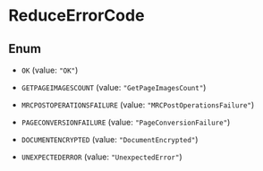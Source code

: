 

# ReduceErrorCode

## Enum


* `OK` (value: `"OK"`)

* `GETPAGEIMAGESCOUNT` (value: `"GetPageImagesCount"`)

* `MRCPOSTOPERATIONSFAILURE` (value: `"MRCPostOperationsFailure"`)

* `PAGECONVERSIONFAILURE` (value: `"PageConversionFailure"`)

* `DOCUMENTENCRYPTED` (value: `"DocumentEncrypted"`)

* `UNEXPECTEDERROR` (value: `"UnexpectedError"`)



